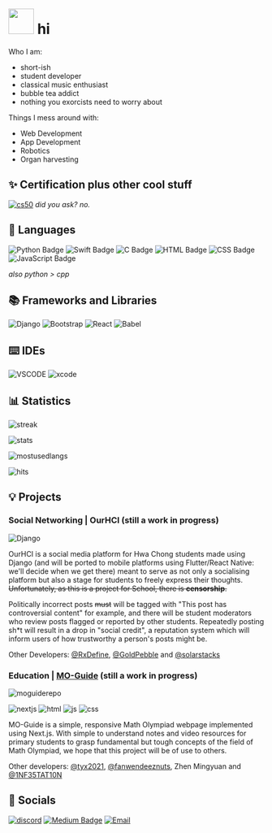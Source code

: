 # <img src="https://i.imgur.com/hsf3JDx.gif" width='50'> hi 

Who I am:
* short-ish
* student developer
* classical music enthusiast
* bubble tea addict
* nothing you exorcists need to worry about 

Things I mess around with:
* Web Development
* App Development
* Robotics
* Organ harvesting 

## ✨ Certification plus other cool stuff
[![cs50](https://img.shields.io/badge/CS50-02262B?style=for-the-badge&logo=edX&logoColor=white)](https://courses.edx.org/certificates/b2fbd32a6a254027bcc76d243866b0da)
*did you ask? no.*

## 💬 Languages
![Python Badge](https://img.shields.io/badge/python-1d3247?style=for-the-badge&logo=Python&logoColor=white)
![Swift Badge](https://img.shields.io/badge/Swift-FA7343?style=for-the-badge&logo=swift&logoColor=white)
![C Badge](https://img.shields.io/badge/C-00599C?style=for-the-badge&logo=c&logoColor=white)
![HTML Badge](https://img.shields.io/badge/HTML5-E34F26?style=for-the-badge&logo=html5&logoColor=white)
![CSS Badge](https://img.shields.io/badge/CSS3-1572B6?style=for-the-badge&logo=css3&logoColor=white)
![JavaScript Badge](https://img.shields.io/badge/JavaScript-323330?style=for-the-badge&logo=javascript&logoColor=F7DF1E)

*also python > cpp*

## 📚 Frameworks and Libraries
![Django](https://img.shields.io/badge/Django-092E20?style=for-the-badge&logo=django&logoColor=green)
![Bootstrap](https://img.shields.io/badge/Bootstrap-563D7C?style=for-the-badge&logo=bootstrap&logoColor=white)
![React](https://img.shields.io/badge/React-20232A?style=for-the-badge&logo=react&logoColor=61DAFB)
![Babel](https://img.shields.io/badge/Babel-F9DC3E?style=for-the-badge&logo=babel&logoColor=white)

## ⌨️ IDEs 
![VSCODE](https://img.shields.io/badge/Visual_Studio_Code-0078D4?style=for-the-badge&logo=visual%20studio%20code&logoColor=white)
![xcode](https://img.shields.io/badge/Xcode-007ACC?style=for-the-badge&logo=Xcode&logoColor=white
)

## 📊 Statistics
![streak](https://github-readme-streak-stats.herokuapp.com/?user=LHY-42)

![stats](https://github-readme-stats.vercel.app/api?username=LHY-42)

![mostusedlangs](https://github-readme-stats.vercel.app/api/top-langs/?username=LHY-42)

![hits](	https://hits.seeyoufarm.com/api/count/incr/badge.svg?url=https%3A%2F%2Fgithub.com%2FLHY-421212%2Fhit-counter)

## 💡 Projects
### Social Networking | OurHCI (still a work in progress)
![Django](https://img.shields.io/badge/Django-092E20?style=for-the-badge&logo=django&logoColor=green)


OurHCI is a social media platform for Hwa Chong students made using Django (and will be ported to mobile platforms using Flutter/React Native: we'll decide when we get there) meant to serve as not only a socialising platform but also a stage for students to freely express their thoughts. ~~Unfortunately, as this is a project for School, there is **censorship**.~~

Politically incorrect posts ~~must~~ will be tagged with "This post has controversial content" for example, and there will be student moderators who review posts flagged or reported by other students. Repeatedly posting sh\*t will result in a drop in "social credit", a reputation system which will inform users of how trustworthy a person's posts might be.

Other Developers: [@RxDefine](https://github.com/RxDefine), [@GoldPebble](https://github.com/Goldpebble) and [@solarstacks](https://github.com/solarstacks)

### Education | [MO-Guide](https://github.com/tyx2021/MOguide) (still a work in progress)
![moguiderepo](https://user-images.githubusercontent.com/95842688/160134983-72713fa4-beaf-4d95-bd46-52a8fc205312.png)

![nextjs](https://img.shields.io/badge/next.js-000000?style=for-the-badge&logo=nextdotjs&logoColor=white)
![html](https://img.shields.io/badge/HTML5-E34F26?style=for-the-badge&logo=html5&logoColor=white)
![js](https://img.shields.io/badge/JavaScript-323330?style=for-the-badge&logo=javascript&logoColor=F7DF1E)
![css](https://img.shields.io/badge/CSS3-1572B6?style=for-the-badge&logo=css3&logoColor=white)

MO-Guide is a simple, responsive Math Olympiad webpage implemented using Next.js. With simple to understand notes and video resources for primary students to grasp fundamental but tough concepts of the field of Math Olympiad, we hope that this project will be of use to others.

Other developers: [@tyx2021](https://github.com/tyx2021), [@fanwendeeznuts](https://github.com/fanwendeeznuts), Zhen Mingyuan and [@1NF35TAT10N](https://github.com/1NF35TAT10N)

## 🤙 Socials
[![discord](https://img.shields.io/badge/Discord-5865F2?style=for-the-badge&logo=discord&logoColor=white)](https://discordapp.com/users/915513493594177566)
[![Medium Badge](https://img.shields.io/badge/-@lohhaoyuan-03a57a?style=for-the-badge&labelColor=000000&logo=Medium&link=https://medium.com/@lohhaoyuan/)](https://lohhaoyuan.medium.com/)
[![Email](https://img.shields.io/badge/Other%20Company%20Mail-D14836?style=for-the-badge&logo=gmail&logoColor=white)](mailto:221409L@student.hci.edu.sg)
